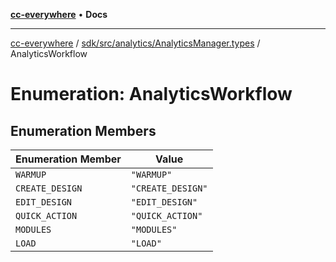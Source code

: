 [**cc-everywhere**](../../../../../index.md) • **Docs**

***

[cc-everywhere](../../../../../index.md) / [sdk/src/analytics/AnalyticsManager.types](../index.md) / AnalyticsWorkflow

# Enumeration: AnalyticsWorkflow

## Enumeration Members

| Enumeration Member | Value |
| ------ | ------ |
| `WARMUP` | `"WARMUP"` |
| `CREATE_DESIGN` | `"CREATE_DESIGN"` |
| `EDIT_DESIGN` | `"EDIT_DESIGN"` |
| `QUICK_ACTION` | `"QUICK_ACTION"` |
| `MODULES` | `"MODULES"` |
| `LOAD` | `"LOAD"` |
